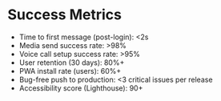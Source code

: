 # Success Metrics

- Time to first message (post-login): <2s
- Media send success rate: >98%
- Voice call setup success rate: >95%
- User retention (30 days): 80%+
- PWA install rate (users): 60%+
- Bug-free push to production: <3 critical issues per release
- Accessibility score (Lighthouse): 90+